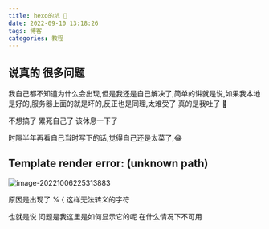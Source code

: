 ```yaml
---
title: hexo的坑 🤮
date: 2022-09-10 13:18:26
tags: 博客
categories: 教程
---
```


## 说真的 很多问题

我自己都不知道为什么会出现,但是我还是自己解决了,简单的讲就是说,如果我本地是好的,服务器上面的就是坏的,反正也是同理,太难受了 真的是我吐了 🤮

不想搞了 累死自己了 该休息一下了 

时隔半年再看自己当时写下的话,觉得自己还是太菜了,:joy:



## Template render error: (unknown path)

![image-20221006225313883](https://i0.hdslb.com/bfs/album/0617fb541c340b49d135a6ffae8bde18d9be257e.png)

原因是出现了 % { 这样无法转义的字符

也就是说 问题是我这里是如何显示它的呢 在什么情况下不可用
